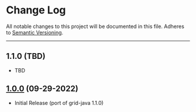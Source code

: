 # Change Log
All notable changes to this project will be documented in this file.
Adheres to [Semantic Versioning](http://semver.org/).

---

## 1.1.0 (TBD)

* TBD

## [1.0.0](https://github.com/ngageoint/grid-js/releases/tag/1.0.0) (09-29-2022)

* Initial Release (port of grid-java 1.1.0)
